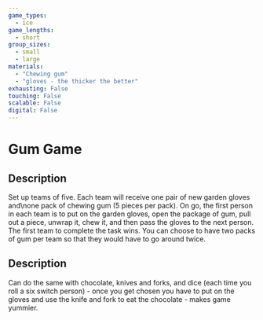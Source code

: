 ```yaml
---
game_types:
  - ice
game_lengths:
  - short
group_sizes:
  - small
  - large
materials:
  - "Chewing gum"
  - "gloves - the thicker the better"
exhausting: False
touching: False
scalable: False
digital: False
---
```

# Gum Game

## Description
Set up teams of five. Each team will receive one pair of new garden gloves and\none pack of chewing gum (5 pieces per pack). On go, the first person in each team is to put on the garden gloves, open the package of gum, pull out a piece, unwrap it, chew it, and then pass the gloves to the next person. The first team to complete the task wins. You can choose to have two packs of gum per team so that they would have to go around twice.

## Description
Can do the same with chocolate, knives and forks, and dice (each time you roll a six switch person) - once you get chosen you have to put on the gloves and use the knife and fork to eat the chocolate - makes game yummier.
